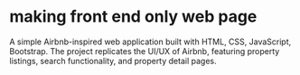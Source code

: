 # making front end only web page

A simple Airbnb-inspired web application built with HTML, CSS, JavaScript, Bootstrap.
The project replicates the UI/UX of Airbnb, featuring property listings, search functionality, and property detail pages.